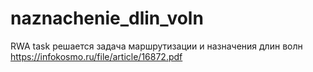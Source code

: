 # naznachenie_dlin_voln
RWA task
решается задача маршрутизации и назначения длин волн https://infokosmo.ru/file/article/16872.pdf
